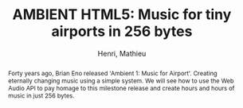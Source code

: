--- 
title: "AMBIENT HTML5: Music for tiny airports in 256 bytes" 
abstract: "Forty years ago, Brian Eno released 'Ambient 1: Music for Airport'. Creating eternally changing music using a simple system. We will see how to use the Web Audio API to pay homage to this milestone release and create hours and hours of music in just 256 bytes." 
address: "Berlin" 
author: "Henri, Mathieu"
webAuthor: "Mathieu Henri" 
booktitle: "Proceedings of the International Web Audio Conference" 
editor: "Monschke, Jan and Guttandin, Christoph and Schnell, Norbert and Jenkinson, Thomas and Schaedler, Jack" 
month: "September"
pages: "" 
publisher: "TU Berlin" 
series: "WAC '18"
track: "Demo"  
year: "2018" 
id: "2018_vid1" 
tags: year2018
media: https://www.youtube.com/watch?v=Lxho0sjXrKY 
pdflink: none
ISSN: 2663-5844
---